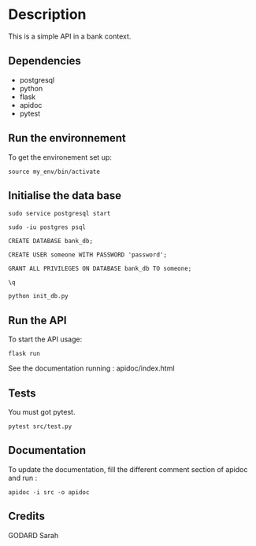 # Description

This is a simple API in a bank context.

## Dependencies

- postgresql
- python
- flask
- apidoc
- pytest

## Run the environnement

To get the environement set up:

 ```
source my_env/bin/activate
```

## Initialise the data base

 ```
sudo service postgresql start
```

```
sudo -iu postgres psql
```

```
CREATE DATABASE bank_db;
```

```
CREATE USER someone WITH PASSWORD 'password';
```

```
GRANT ALL PRIVILEGES ON DATABASE bank_db TO someone;
```

```
\q
```

 ```
python init_db.py
```

## Run the API

To start the API usage:

 ```
flask run
```

See the documentation running : apidoc/index.html

## Tests

 You must got pytest.

  ```
pytest src/test.py
```

## Documentation

To update the documentation, fill the different comment section of apidoc and run :

 ```
apidoc -i src -o apidoc
```

## Credits

GODARD Sarah